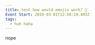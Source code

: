 ```yaml
---
title: test how would emojis work? 💩
Event Start: 2019-03-01T12:58:19.403Z
tags:
  - huh haha
---
```

nope